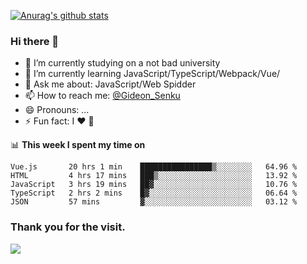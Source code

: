 [![Anurag's github stats](https://github-readme-stats.vercel.app/api?username=gideonsenku)](https://github.com/anuraghazra/github-readme-stats)
### Hi there 👋
- 🔭 I’m currently studying on a not bad university 
- 🌱 I’m currently learning JavaScript/TypeScript/Webpack/Vue/
- 💬 Ask me about: JavaScript/Web Spidder 
- 📫 How to reach me: [@Gideon_Senku](https://t.me/Gideon_Senku)
- 😄 Pronouns: ...
- ⚡ Fun fact: I ❤️ 🎵

📊 **This week I spent my time on**
<!--START_SECTION:waka-->
```text
Vue.js       20 hrs 1 min    ████████████████▒░░░░░░░░   64.96 % 
HTML         4 hrs 17 mins   ███▒░░░░░░░░░░░░░░░░░░░░░   13.92 % 
JavaScript   3 hrs 19 mins   ██▓░░░░░░░░░░░░░░░░░░░░░░   10.76 % 
TypeScript   2 hrs 2 mins    █▓░░░░░░░░░░░░░░░░░░░░░░░   06.64 % 
JSON         57 mins         ▓░░░░░░░░░░░░░░░░░░░░░░░░   03.12 % 
```
<!--END_SECTION:waka-->


### Thank you for the visit.
![](http://profile-counter.glitch.me/gideonsenku/count.svg)
<!--
**GideonSenku/GideonSenku** is a ✨ _special_ ✨ repository because its `README.md` (this file) appears on your GitHub profile.

Here are some ideas to get you started:

- 🔭 I’m currently working on ...
- 🌱 I’m currently learning ...
- 👯 I’m looking to collaborate on ...
- 🤔 I’m looking for help with ...
- 💬 Ask me about ...
- 📫 How to reach me: ...
- 😄 Pronouns: ...
- ⚡ Fun fact: ...
-->
